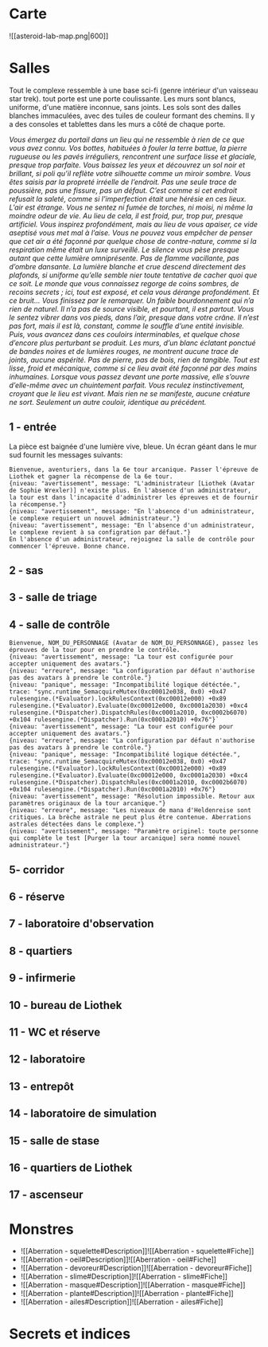 # Carte
![[asteroid-lab-map.png|600]]

# Salles
Tout le complexe ressemble à une base sci-fi (genre intérieur d'un vaisseau star trek).
tout porte est une porte coulissante. Les murs sont blancs, uniforme, d'une matière inconnue, sans joints. Les sols sont des dalles blanches immaculées, avec des tuiles de couleur formant des chemins.
Il y a des consoles et tablettes dans les murs a côté de chaque porte.

*Vous émergez du portail dans un lieu qui ne ressemble à rien de ce que vous avez connu. Vos bottes, habituées à fouler la terre battue, la pierre rugueuse ou les pavés irréguliers, rencontrent une surface lisse et glaciale, presque trop parfaite. Vous baissez les yeux et découvrez un sol noir et brillant, si poli qu’il reflète votre silhouette comme un miroir sombre. Vous êtes saisis par la propreté irréelle de l’endroit. Pas une seule trace de poussière, pas une fissure, pas un défaut. C’est comme si cet endroit refusait la saleté, comme si l’imperfection était une hérésie en ces lieux.*
*L’air est étrange. Vous ne sentez ni fumée de torches, ni moisi, ni même la moindre odeur de vie. Au lieu de cela, il est froid, pur, trop pur, presque artificiel. Vous inspirez profondément, mais au lieu de vous apaiser, ce vide aseptisé vous met mal à l’aise. Vous ne pouvez vous empêcher de penser que cet air a été façonné par quelque chose de contre-nature, comme si la respiration même était un luxe surveillé.*
*Le silence vous pèse presque autant que cette lumière omniprésente. Pas de flamme vacillante, pas d’ombre dansante. La lumière blanche et crue descend directement des plafonds, si uniforme qu’elle semble nier toute tentative de cacher quoi que ce soit. Le monde que vous connaissez regorge de coins sombres, de recoins secrets ; ici, tout est exposé, et cela vous dérange profondément.*
*Et ce bruit... Vous finissez par le remarquer. Un faible bourdonnement qui n’a rien de naturel. Il n’a pas de source visible, et pourtant, il est partout. Vous le sentez vibrer dans vos pieds, dans l’air, presque dans votre crâne. Il n’est pas fort, mais il est là, constant, comme le souffle d’une entité invisible.*
*Puis, vous avancez dans ces couloirs interminables, et quelque chose d’encore plus perturbant se produit. Les murs, d’un blanc éclatant ponctué de bandes noires et de lumières rouges, ne montrent aucune trace de joints, aucune aspérité. Pas de pierre, pas de bois, rien de tangible. Tout est lisse, froid et mécanique, comme si ce lieu avait été façonné par des mains inhumaines. Lorsque vous passez devant une porte massive, elle s’ouvre d’elle-même avec un chuintement parfait. Vous reculez instinctivement, croyant que le lieu est vivant. Mais rien ne se manifeste, aucune créature ne sort. Seulement un autre couloir, identique au précédent.*


## 1 - entrée
La pièce est baignée d'une lumière vive, bleue. Un écran géant dans le mur sud fournit les messages suivants:
```
Bienvenue, aventuriers, dans la 6e tour arcanique. Passer l'épreuve de Liothek et gagner la récompense de la 6e tour.
{niveau: "avertissement", message: "L'administrateur [Liothek (Avatar de Sophie Wrexler)] n'existe plus. En l'absence d'un administrateur, la tour est dans l'incapacité d'administrer les épreuves et de fournir la récompense."}
{niveau: "avertissement", message: "En l'absence d'un administrateur, le complexe requiert un nouvel administrateur."}
{niveau: "avertissement", message: "En l'absence d'un administrateur, le complexe revient à sa configration par défaut."}
En l'absence d'un administrateur, rejoignez la salle de contrôle pour commencer l'épreuve. Bonne chance.
```



## 2 - sas
## 3 - salle de triage
## 4 - salle de contrôle

```
Bienvenue, NOM_DU_PERSONNAGE (Avatar de NOM_DU_PERSONNAGE), passez les épreuves de la tour pour en prendre le contrôle.
{niveau: "avertissement", message: "La tour est configurée pour accepter uniquement des avatars."}
{niveau: "erreure", message: "La configuration par défaut n'authorise pas des avatars à prendre le contrôle."}
{niveau: "panique", message: "Incompatibilité logique détéctée.", trace: "sync.runtime_SemacquireMutex(0xc00012e038, 0x0) +0x47 rulesengine.(*Evaluator).lockRulesContext(0xc00012e000) +0x89 rulesengine.(*Evaluator).Evaluate(0xc00012e000, 0xc0001a2030) +0xc4 rulesengine.(*Dispatcher).DispatchRules(0xc0001a2010, 0xc0002b6070) +0x104 rulesengine.(*Dispatcher).Run(0xc0001a2010) +0x76"}`
{niveau: "avertissement", message: "La tour est configurée pour accepter uniquement des avatars."}
{niveau: "erreure", message: "La configuration par défaut n'authorise pas des avatars à prendre le contrôle."}
{niveau: "panique", message: "Incompatibilité logique détéctée.", trace: "sync.runtime_SemacquireMutex(0xc00012e038, 0x0) +0x47 rulesengine.(*Evaluator).lockRulesContext(0xc00012e000) +0x89 rulesengine.(*Evaluator).Evaluate(0xc00012e000, 0xc0001a2030) +0xc4 rulesengine.(*Dispatcher).DispatchRules(0xc0001a2010, 0xc0002b6070) +0x104 rulesengine.(*Dispatcher).Run(0xc0001a2010) +0x76"}
{niveau: "avertissement", message: "Résolution impossible. Retour aux paramètres originaux de la tour arcanique."}
{niveau: "erreure", message: "Les niveaux de mana d'Heldenreise sont critiques. La brèche astrale ne peut plus être contenue. Aberrations astrales détectées dans le complexe."}
{niveau: "avertissement", message: "Paramètre originel: toute personne qui complète le test [Purger la tour arcanique] sera nommé nouvel administrateur."}
```

## 5- corridor
## 6 - réserve
## 7 - laboratoire d'observation
## 8 - quartiers
## 9 - infirmerie
## 10 - bureau de Liothek
## 11 - WC et réserve
## 12 - laboratoire
## 13 - entrepôt
## 14 - laboratoire de simulation
## 15 - salle de stase
## 16 - quartiers de Liothek
## 17 - ascenseur


# Monstres
- ![[Aberration - squelette#Description]]![[Aberration - squelette#Fiche]]
- ![[Aberration - oeil#Description]]![[Aberration - oeil#Fiche]]
- ![[Aberration - devoreur#Description]]![[Aberration - devoreur#Fiche]]
- ![[Aberration - slime#Description]]![[Aberration - slime#Fiche]]
- ![[Aberration - masque#Description]]![[Aberration - masque#Fiche]]
- ![[Aberration - plante#Description]]![[Aberration - plante#Fiche]]
- ![[Aberration - ailes#Description]]![[Aberration - ailes#Fiche]]

# Secrets et indices
